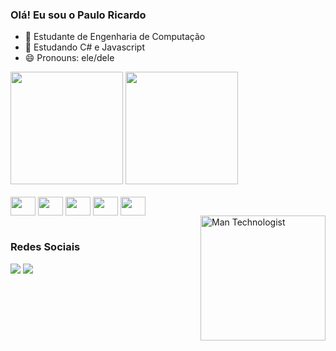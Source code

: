 ### Olá! Eu sou o Paulo Ricardo

- 🔭 Estudante de Engenharia de Computação
- 🌱 Estudando C# e Javascript
- 😄 Pronouns: ele/dele

<div>
  <a href="https://github.com/prsousa8/prsousa8/"></a>
  <img height="180em" src="https://github-readme-stats.vercel.app/api?username=prsousa8&show_icons=true&theme=transparent">
  <img height="180em" src="https://github-readme-stats.vercel.app/api/top-langs/?username=prsousa8&layout=compact&theme=transparent">
</div>

</br>

<div style="display:inline_block">  
    <img align="center" height="30" width="40" src="https://cdn.jsdelivr.net/gh/devicons/devicon/icons/csharp/csharp-original.svg" />
    <img align="center" height="30" width="40" src="https://cdn.jsdelivr.net/gh/devicons/devicon/icons/css3/css3-original.svg" />
    <img align="center" height="30" width="40" src="https://cdn.jsdelivr.net/gh/devicons/devicon/icons/html5/html5-original.svg" />
    <img align="center" height="30" width="40" src="https://cdn.jsdelivr.net/gh/devicons/devicon/icons/java/java-original.svg" />
    <img align="center" height="30" width="40" src="https://cdn.jsdelivr.net/gh/devicons/devicon/icons/javascript/javascript-original.svg" />
</div>

<img align="right" src="https://raw.githubusercontent.com/Tarikul-Islam-Anik/Animated-Fluent-Emojis/master/Emojis/People/Man%20Technologist.png" alt="Man Technologist" width="200" height="200" />

</br>

### Redes Sociais

<div style="display:inline_block">
  <a href="https://www.linkedin.com/in/pauloricardo8/"><img src="https://img.shields.io/badge/LinkedIn-0077B5?style=for-the-badge&logo=linkedin&logoColor=white"></a>
  <a href="https://www.instagram.com/pauloricardo_176/"><img src="https://img.shields.io/badge/Instagram-E4405F?style=for-the-badge&logo=instagram&logoColor=white"></a>
</div>

